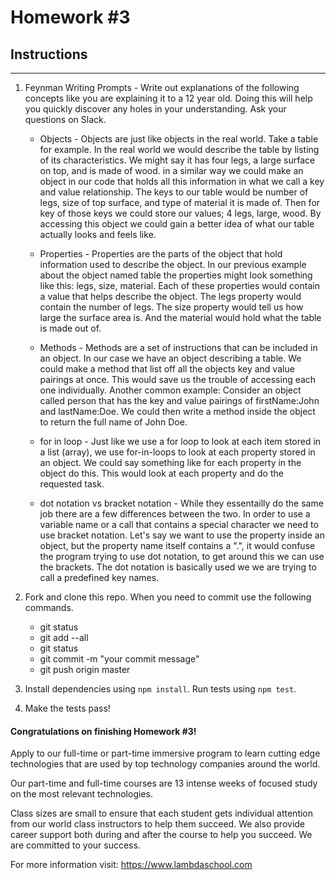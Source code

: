 # Homework #3

## Instructions
---
1. Feynman Writing Prompts - Write out explanations of the following concepts like you are explaining it to a 12 year old.  Doing this will help you quickly discover any holes in your understanding.  Ask your questions on Slack.
		
	* Objects -
	Objects are just like objects in the real world. Take a table for example. In the real world we would describe the table by listing of its characteristics. We 
	might say it has four legs, a large surface on top, and is made of wood. in a similar way we could make an object in our code that holds all this information in
	what we call a key and value relationship. The keys to our table would be number of legs, size of top surface, and type of material it is made of. Then for key of
	those keys we could store our values; 4 legs, large, wood. By accessing this object we could gain a better idea of what our table actually looks and feels like. 
	
	* Properties - 
	Properties are the parts of the object that hold information used to describe the object. In our previous example about the object named table the properties
	might look something like this: legs, size, material. Each of these properties would contain a value that helps describe the object. The legs property
	would contain the number of legs. The size property would tell us how large the surface area is. And the material would hold what the table is made out of. 

	* Methods -
	Methods are a set of instructions that can be included in an object. In our case we have an object describing a table. We could make a method that list off all 
	the objects key and value pairings at once. This would save us the trouble of accessing each one individually. Another common example: Consider an object called person
	that has the key and value pairings of firstName:John and lastName:Doe. We could then write a method inside the object to return the full name of John Doe.  

	* for in loop - 
	Just like we use a for loop to look at each item stored in a list (array), we use for-in-loops to look at each property stored in an object. We could say something
	like for each property in the object do this. This would look at each property and do the requested task. 
	
	* dot notation vs bracket notation - 
	While they essentailly do the same job there are a few differences between the two. In order to use a variable name or a call that contains a special character
	we need to use bracket notation. Let's say we want to use the property inside an object, but the property name itself contains a ".", it would confuse the program
	trying to use dot notation, to get around this we can use the brackets. The dot notation is basically used we we are trying to call a predefined key names.


2. Fork and clone this repo.  When you need to commit use the following commands.
		
	* git status
	* git add --all
	* git status
	* git commit -m "your commit message"
	* git push origin master

3. Install dependencies using `npm install`.  Run tests using `npm test`.

4. Make the tests pass!



#### Congratulations on finishing Homework #3!
Apply to our full-time or part-time immersive program to learn cutting edge technologies that are used by top technology companies around the world.

Our part-time and full-time courses are 13 intense weeks of focused study on the most relevant technologies.  

Class sizes are small to ensure that each student gets individual attention from our world class instructors to help them succeed.  We also provide career support both during and after the course to help you succeed.  We are committed to your success.

For more information visit: https://www.lambdaschool.com
